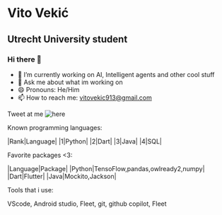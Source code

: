 # Vito Vekić

## Utrecht University student

### Hi there 👋



- 🔭 I’m currently working on AI, Intelligent agents and other cool stuff
- 💬 Ask me about what im working on
- 😄 Pronouns: He/Him
- 📫 How to reach me: vitovekic913@gmail.com

Tweet at me ![here](https://twitter.com/Fridgelmao)

Known programming languages:

|Rank|Language|
|1|Python|
|2|Dart|
|3|Java|
|4|SQL|

Favorite packages <3:

|Language|Package|
|Python|TensoFlow,pandas,owlready2,numpy|
|Dart|Flutter|
|Java|Mockito,Jackson|

Tools that i use:

VScode, Android studio, Fleet, git, github copilot, Fleet
